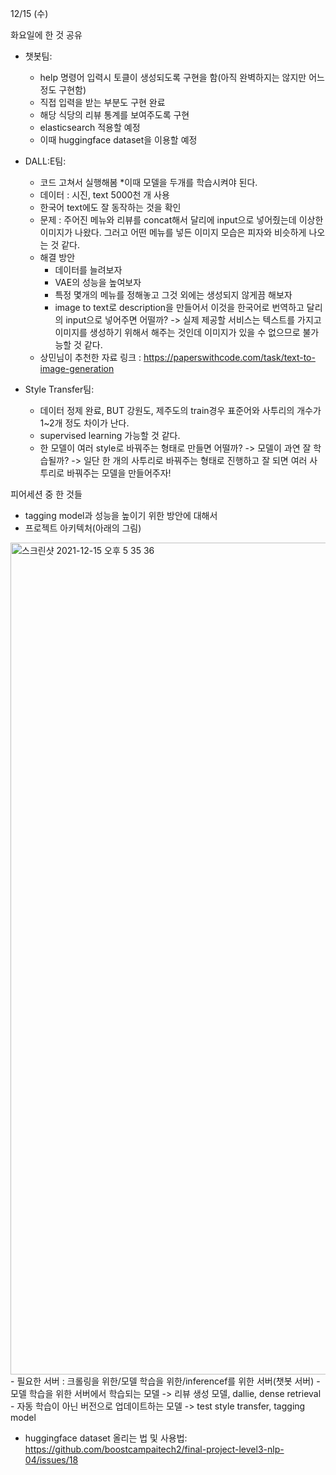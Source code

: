 12/15 (수)


화요일에 한 것 공유

- 챗봇팀: 
  - help 명령어 입력시 토클이 생성되도록 구현을 함(아직 완벽하지는 않지만 어느정도 구현함)
  - 직접 입력을 받는 부분도 구현 완료
  - 해당 식당의 리뷰 통계를 보여주도록 구현
  - elasticsearch 적용할 예정
  - 이때 huggingface dataset을 이용할 예정
  
- DALL:E팀:
  - 코드 고쳐서 실행해봄
  *이때 모델을 두개를 학습시켜야 된다.
  - 데이터 : 시진, text 5000천 개 사용
  - 한국어 text에도 잘 동작하는 것을 확인
  - 문제 : 주어진 메뉴와 리뷰를 concat해서 달리에 input으로 넣어줬는데 이상한 이미지가 나왔다. 그러고 어떤 메뉴를 넣든 이미지 모습은 피자와 비슷하게 나오는 것 같다.
  - 해결 방안
    - 데이터를 늘려보자
    - VAE의 성능을 높여보자
    - 특정 몇개의 메뉴를 정해놓고 그것 외에는 생성되지 않게끔 해보자
    - image to text로 description을 만들어서 이것을 한국어로 번역하고 달리의 input으로 넣어주면 어떨까? -> 실제 제공할 서비스는 텍스트를 가지고 이미지를 생성하기 위해서 해주는 것인데 이미지가 있을 수 없으므로 불가능할 것 같다.
  - 상민님이 추천한 자료 링크 : https://paperswithcode.com/task/text-to-image-generation
  
  
- Style Transfer팀: 
  - 데이터 정제 완료, BUT 강원도, 제주도의 train경우 표준어와 사투리의 개수가 1~2개 정도 차이가 난다.
  - supervised learning 가능할 것 같다. 
  - 한 모델이 여러 style로 바꿔주는 형태로 만들면 어떨까? -> 모델이 과연 잘 학습될까? -> 일단 한 개의 사투리로 바꿔주는 형태로 진행하고 잘 되면 여러 사투리로 바꿔주는 모델을 만들어주자!

피어세션 중 한 것들
  - tagging model과 성능을 높이기 위한 방안에 대해서 
  - 프로젝트 아키텍처(아래의 그림)
<img width="1331" alt="스크린샷 2021-12-15 오후 5 35 36" src="https://user-images.githubusercontent.com/22788924/146151889-6654bb31-11f2-4ce1-a0a6-e6a8bda5121e.png">
    - 필요한 서버 : 크롤링을 위한/모델 학습을 위한/inferencef를 위한 서버(챗봇 서버)
    - 모델 학습을 위한 서버에서 학습되는 모델 -> 리뷰 생성 모델, dallie, dense retrieval
    - 자동 학습이 아닌 버전으로 업데이트하는 모델 -> test style transfer, tagging model
    
  - huggingface dataset 올리는 법 및 사용법: https://github.com/boostcampaitech2/final-project-level3-nlp-04/issues/18

